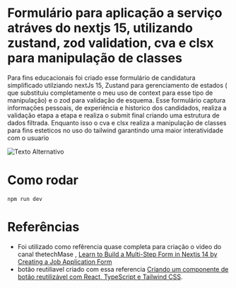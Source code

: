 # Formulário para aplicação a serviço atráves do nextjs 15, utilizando zustand, zod validation, cva e clsx para manipulação de classes 
Para fins educacionais foi criado esse formulário de candidatura simplificado utilziando nextJs 15, Zustand para gerenciamento de estados ( que substituiu completamente o meu uso de context para esse tipo de manipulação) e o zod para validação de esquema. Esse formulário captura informações pessoais, de experiência e historico dos candidados, realiza a validação etapa a etapa e realiza o submit final criando uma estrutura de dados filtrada. Enquanto isso o cva e clsx realiza a manipulação de classes para fins esteticos no uso do tailwind garantindo uma maior interatividade com o usuario

![Texto Alternativo](../lib01/img/aplication.png)

# Como rodar 
    npm run dev


# Referências 
* Foi utilizado como refêrencia quase completa para criação o video do canal thetechMase , [Learn to Build a Multi-Step Form in Nextjs 14 by Creating a Job Application Form](https://youtu.be/xgveNLZ2Rh4?si=d6SqpopHGkl68cOo)
* botão reutiliavel criado com essa referencia [Criando um componente de botão reutilizável com React, TypeScript e Tailwind CSS](https://www.luckymedia.dev/blog/creating-a-reusable-button-component-with-react-typescript-and-tailwind-css).